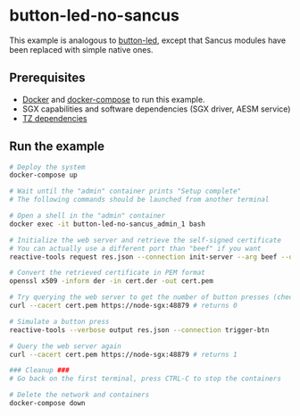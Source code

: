 # button-led-no-sancus

This example is analogous to [button-led](../button-led), except that Sancus modules have been replaced with simple native ones.

## Prerequisites

- [Docker](https://docs.docker.com/get-docker/) and [docker-compose](https://docs.docker.com/compose/install/) to run this example.
- SGX capabilities and software dependencies (SGX driver, AESM service)
- [TZ dependencies](https://github.com/AuthenticExecution/event-manager-trustzone)

## Run the example

```bash
# Deploy the system
docker-compose up

# Wait until the "admin" container prints "Setup complete"
# The following commands should be launched from another terminal

# Open a shell in the "admin" container
docker exec -it button-led-no-sancus_admin_1 bash

# Initialize the web server and retrieve the self-signed certificate
# You can actually use a different port than "beef" if you want
reactive-tools request res.json --connection init-server --arg beef --out cert.der

# Convert the retrieved certificate in PEM format
openssl x509 -inform der -in cert.der -out cert.pem

# Try querying the web server to get the number of button presses (check the port)
curl --cacert cert.pem https://node-sgx:48879 # returns 0

# Simulate a button press
reactive-tools --verbose output res.json --connection trigger-btn

# Query the web server again
curl --cacert cert.pem https://node-sgx:48879 # returns 1

### Cleanup ###
# Go back on the first terminal, press CTRL-C to stop the containers

# Delete the network and containers
docker-compose down
```
